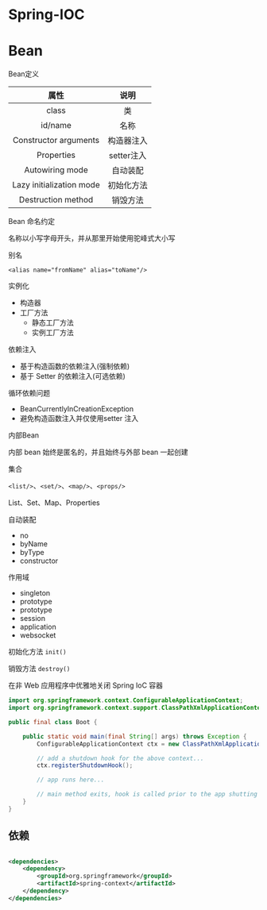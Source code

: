 # Spring-IOC

# Bean

Bean定义

|属性|说明|
|:---:|:---:|
|class|类|
|id/name|名称|
|Constructor arguments|构造器注入|
|Properties|setter注入|
|Autowiring mode|自动装配|
|Lazy initialization mode|初始化方法|
|Destruction method|销毁方法|

Bean 命名约定

名称以小写字母开头，并从那里开始使用驼峰式大小写

别名

`<alias name="fromName" alias="toName"/>`

实例化

* 构造器
* 工厂方法
    * 静态工厂方法
    * 实例工厂方法

依赖注入

* 基于构造函数的依赖注入(强制依赖)
* 基于 Setter 的依赖注入(可选依赖)

循环依赖问题

* BeanCurrentlyInCreationException
* 避免构造函数注入并仅使用setter 注入

内部Bean

内部 bean 始终是匿名的，并且始终与外部 bean 一起创建

集合

`<list/>`、`<set/>`、`<map/>`、`<props/>`

List、Set、Map、Properties

自动装配

* no
* byName
* byType
* constructor

作用域

* singleton
* prototype
* prototype
* session
* application
* websocket

初始化方法
`init()`

销毁方法
`destroy()`

在非 Web 应用程序中优雅地关闭 Spring IoC 容器

```java
import org.springframework.context.ConfigurableApplicationContext;
import org.springframework.context.support.ClassPathXmlApplicationContext;

public final class Boot {

    public static void main(final String[] args) throws Exception {
        ConfigurableApplicationContext ctx = new ClassPathXmlApplicationContext("beans.xml");

        // add a shutdown hook for the above context...
        ctx.registerShutdownHook();

        // app runs here...

        // main method exits, hook is called prior to the app shutting down...
    }
}
```

## 依赖

```xml

<dependencies>
    <dependency>
        <groupId>org.springframework</groupId>
        <artifactId>spring-context</artifactId>
    </dependency>
</dependencies>
```


